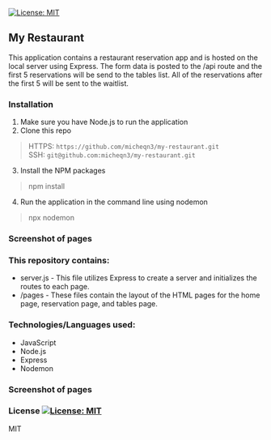 [![License: MIT](https://img.shields.io/badge/License-MIT-yellow.svg)](https://opensource.org/licenses/MIT)
## My Restaurant

This application contains a restaurant reservation app and is hosted on the local server using Express.
The form data is posted to the /api route and the first 5 reservations will be send to the tables list. All of the
reservations after the first 5 will be sent to the waitlist.


### Installation 

1. Make sure you have Node.js to run the application
2. Clone this repo
> HTTPS: `https://github.com/micheqn3/my-restaurant.git` <br>
> SSH: `git@github.com:micheqn3/my-restaurant.git`
3. Install the NPM packages
> npm install
4. Run the application in the command line using nodemon
> npx nodemon

### Screenshot of pages

### This repository contains: 

  - server.js - This file utilizes Express to create a server and initializes the routes to each page.
  - /pages - These files contain the layout of the HTML pages for the home page, reservation page, and tables page.


### Technologies/Languages used: 

  - JavaScript
  - Node.js 
  - Express
  - Nodemon

### Screenshot of pages


### License [![License: MIT](https://img.shields.io/badge/License-MIT-yellow.svg)](https://opensource.org/licenses/MIT)

MIT 
